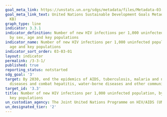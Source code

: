 ```yaml
---
goal_meta_link: https://unstats.un.org/sdgs/metadata/files/Metadata-03-03-01.pdf
goal_meta_link_text: United Nations Sustainable Development Goals Metadata (PDF 372
  KB)
graph_type: line
indicator: 3.3.1
indicator_definition: Number of new HIV infections per 1,000 uninfected population,
  by sex, age and key populations
indicator_name: Number of new HIV infections per 1,000 uninfected population, by sex,
  age and key populations
indicator_sort_order: 03-03-01
layout: indicator
permalink: /3-3-1/
published: true
reporting_status: notstarted
sdg_goal: '3'
target: By 2030, end the epidemics of AIDS, tuberculosis, malaria and neglected tropical
  diseases and combat hepatitis, water-borne diseases and other communicable diseases
target_id: '3.3'
title: Number of new HIV infections per 1,000 uninfected population, by sex, age and
  key populations
un_custodian_agency: The Joint United Nations Programme on HIV/AIDS (UNAIDS)
un_designated_tier: '2'
---
```

